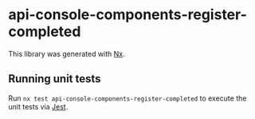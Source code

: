 # api-console-components-register-completed

This library was generated with [Nx](https://nx.dev).

## Running unit tests

Run `nx test api-console-components-register-completed` to execute the unit tests via [Jest](https://jestjs.io).
